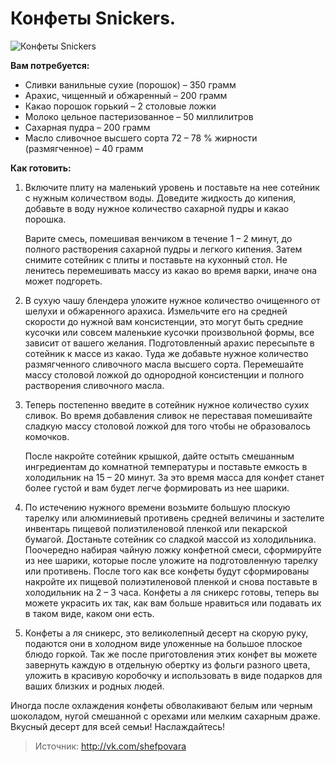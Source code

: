 # Конфеты Snickers.
![Конфеты Snickers](/images/Kulinar/Desert/konfety_Snickers.jpg 'Конфеты Snickers')

**Вам потребуется:**

- Сливки ванильные сухие (порошок) – 350 грамм
- Арахис, чищенный и обжаренный – 200 грамм
- Какао порошок горький – 2 столовые ложки
- Молоко цельное пастеризованное – 50 миллилитров
- Сахарная пудра – 200 грамм
- Масло сливочное высшего сорта 72 – 78 % жирности (размягченное) – 40 грамм

**Как готовить:**

1. Включите плиту на маленький уровень и поставьте на нее сотейник с нужным количеством воды. Доведите жидкость до кипения, добавьте в воду нужное количество сахарной пудры и какао порошка.

	Варите смесь, помешивая венчиком в течение 1 – 2 минут, до полного растворения сахарной пудры и легкого кипения. Затем снимите сотейник с плиты и поставьте на кухонный стол. Не ленитесь перемешивать массу из какао во время варки, иначе она может подгореть.

2. В сухую чашу блендера уложите нужное количество очищенного от шелухи и обжаренного арахиса. Измельчите его на средней скорости до нужной вам консистенции, это могут быть средние кусочки или совсем маленькие кусочки произвольной формы, все зависит от вашего желания. Подготовленный арахис пересыпьте в сотейник к массе из какао. Туда же добавьте нужное количество размягченного сливочного масла высшего сорта. Перемешайте массу столовой ложкой до однородной консистенции и полного растворения сливочного масла.

3. Теперь постепенно введите в сотейник нужное количество сухих сливок. Во время добавления сливок не переставая помешивайте сладкую массу столовой ложкой для того чтобы не образовалось комочков.

	После накройте сотейник крышкой, дайте остыть смешанным ингредиентам до комнатной температуры и поставьте емкость в холодильник на 15 – 20 минут. За это время масса для конфет станет более густой и вам будет легче формировать из нее шарики.

4. По истечению нужного времени возьмите большую плоскую тарелку или алюминиевый противень средней величины и застелите инвентарь пищевой полиэтиленовой пленкой или пекарской бумагой. Достаньте сотейник со сладкой массой из холодильника. Поочередно набирая чайную ложку конфетной смеси, сформируйте из нее шарики, которые после уложите на подготовленную тарелку или противень. После того как все конфеты будут сформированы накройте их пищевой полиэтиленовой пленкой и снова поставьте в холодильник на 2 – 3 часа. Конфеты а ля сникерс готовы, теперь вы можете украсить их так, как вам больше нравиться или подавать их в таком виде, каком они есть.

5. Конфеты а ля сникерс, это великолепный десерт на скорую руку, подаются они в холодном виде уложенные на большое плоское блюдо горкой. Так же после приготовления этих конфет вы можете завернуть каждую в отдельную обертку из фольги разного цвета, уложить в красивую коробочку и использовать в виде подарков для ваших близких и родных людей.

Иногда после охлаждения конфеты обволакивают белым или черным шоколадом, нугой смешанной с орехами или мелким сахарным драже. Вкусный десерт для всей семьи! Наслаждайтесь!

> Источник: http://vk.com/shefpovara

